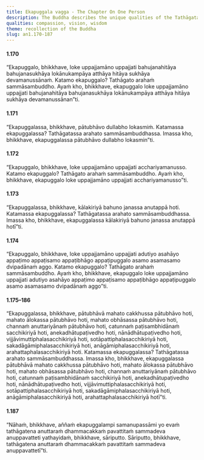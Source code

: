 ```yaml
---
title: Ekapuggala vagga - The Chapter On One Person
description: The Buddha describes the unique qualities of the Tathāgata, the Arahant, the perfectly Awakened One.
qualities: compassion, vision, wisdom
theme: recollection of the Buddha
slug: an1.170-187
---
```


#### 1.170

“Ekapuggalo, bhikkhave, loke uppajjamāno uppajjati bahujanahitāya bahujanasukhāya lokānukampāya atthāya hitāya sukhāya devamanussānaṁ. Katamo ekapuggalo? Tathāgato arahaṁ sammāsambuddho. Ayaṁ kho, bhikkhave, ekapuggalo loke uppajjamāno uppajjati bahujanahitāya bahujanasukhāya lokānukampāya atthāya hitāya sukhāya devamanussānan”ti.

#### 1.171

“Ekapuggalassa, bhikkhave, pātubhāvo dullabho lokasmiṁ. Katamassa ekapuggalassa? Tathāgatassa arahato sammāsambuddhassa. Imassa kho, bhikkhave, ekapuggalassa pātubhāvo dullabho lokasmin”ti.

#### 1.172

“Ekapuggalo, bhikkhave, loke uppajjamāno uppajjati acchariyamanusso. Katamo ekapuggalo? Tathāgato arahaṁ sammāsambuddho. Ayaṁ kho, bhikkhave, ekapuggalo loke uppajjamāno uppajjati acchariyamanusso”ti.

#### 1.173

“Ekapuggalassa, bhikkhave, kālakiriyā bahuno janassa anutappā hoti. Katamassa ekapuggalassa? Tathāgatassa arahato sammāsambuddhassa. Imassa kho, bhikkhave, ekapuggalassa kālakiriyā bahuno janassa anutappā hotī”ti.

#### 1.174

“Ekapuggalo, bhikkhave, loke uppajjamāno uppajjati adutiyo asahāyo appaṭimo appaṭisamo appaṭibhāgo appaṭipuggalo asamo asamasamo dvipadānaṁ aggo. Katamo ekapuggalo? Tathāgato arahaṁ sammāsambuddho. Ayaṁ kho, bhikkhave, ekapuggalo loke uppajjamāno uppajjati adutiyo asahāyo appaṭimo appaṭisamo appaṭibhāgo appaṭipuggalo asamo asamasamo dvipadānaṁ aggo”ti.

#### 1.175–186

“Ekapuggalassa, bhikkhave, pātubhāvā mahato cakkhussa pātubhāvo hoti, mahato ālokassa pātubhāvo hoti, mahato obhāsassa pātubhāvo hoti, channaṁ anuttariyānaṁ pātubhāvo hoti, catunnaṁ paṭisambhidānaṁ sacchikiriyā hoti, anekadhātupaṭivedho hoti, nānādhātupaṭivedho hoti, vijjāvimuttiphalasacchikiriyā hoti, sotāpattiphalasacchikiriyā hoti, sakadāgāmiphalasacchikiriyā hoti, anāgāmiphalasacchikiriyā hoti, arahattaphalasacchikiriyā hoti. Katamassa ekapuggalassa? Tathāgatassa arahato sammāsambuddhassa. Imassa kho, bhikkhave, ekapuggalassa pātubhāvā mahato cakkhussa pātubhāvo hoti, mahato ālokassa pātubhāvo hoti, mahato obhāsassa pātubhāvo hoti, channaṁ anuttariyānaṁ pātubhāvo hoti, catunnaṁ paṭisambhidānaṁ sacchikiriyā hoti, anekadhātupaṭivedho hoti, nānādhātupaṭivedho hoti, vijjāvimuttiphalasacchikiriyā hoti, sotāpattiphalasacchikiriyā hoti, sakadāgāmiphalasacchikiriyā hoti, anāgāmiphalasacchikiriyā hoti, arahattaphalasacchikiriyā hotī”ti.

#### 1.187

“Nāhaṁ, bhikkhave, aññaṁ ekapuggalampi samanupassāmi yo evaṁ tathāgatena anuttaraṁ dhammacakkaṁ pavattitaṁ sammadeva anuppavatteti yathayidaṁ, bhikkhave, sāriputto. Sāriputto, bhikkhave, tathāgatena anuttaraṁ dhammacakkaṁ pavattitaṁ sammadeva anuppavattetī”ti.
